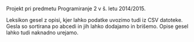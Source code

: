 Projekt pri predmetu Programiranje 2 v š. letu 2014/2015.

Leksikon gesel z opisi, kjer lahko podatke uvozimo tudi iz CSV datoteke.
Gesla so sortirana po abcedi in jih lahko dodajamo in brišemo. Opise gesel lahko tudi naknadno urejamo.
